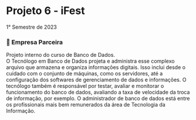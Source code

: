 # Projeto 6 - iFest
1° Semestre de 2023 <br/>

### :office: Empresa Parceira
Projeto interno do curso de Banco de Dados. <br/>
O Tecnólogo em Banco de Dados projeta e administra esse complexo arquivo que armazena e organiza informações digitais. Isso inclui desde o cuidado com o conjunto de máquinas, como os servidores, até a configuração dos softwares de gerenciamento de dados e informações. O tecnólogo também é responsável por testar, avaliar e monitorar o funcionamento do banco de dados, avaliando a taxa de velocidade da troca de informação, por exemplo. O administrador de banco de dados está entre os profissionais mais bem remunerados da área de Tecnologia da Informação.
